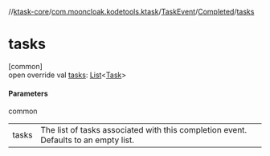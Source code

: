 //[ktask-core](../../../../index.md)/[com.mooncloak.kodetools.ktask](../../index.md)/[TaskEvent](../index.md)/[Completed](index.md)/[tasks](tasks.md)

# tasks

[common]\
open override val [tasks](tasks.md): [List](https://kotlinlang.org/api/core/kotlin-stdlib/kotlin.collections/-list/index.html)&lt;[Task](../../-task/index.md)&gt;

#### Parameters

common

| | |
|---|---|
| tasks | The list of tasks associated with this completion event. Defaults to an empty list. |
